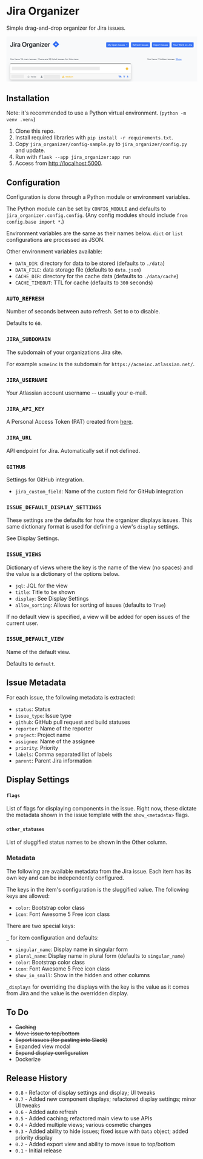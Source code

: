 # Jira Organizer

Simple drag-and-drop organizer for Jira issues.

![Screenshot](docs/screenshot.png)

## Installation

Note: it's recommended to use a Python virtual environment. (`python -m venv .venv`)

1. Clone this repo.
2. Install required libraries with `pip install -r requirements.txt`.
3. Copy `jira_organizer/config-sample.py` to `jira_organizer/config.py` and update.
4. Run with `flask --app jira_organizer:app run`
5. Access from <http://localhost:5000>.

## Configuration

Configuration is done through a Python module or environment variables. 

The Python module can be set by `CONFIG_MODULE` and defaults to `jira_organizer.config.config`. (Any config modules should include `from config.base import *`.)

Environment variables are the same as their names below. `dict` or `list` configurations are processed as JSON. 

Other environment variables available:
 * `DATA_DIR`: directory for data to be stored (defaults to `./data`)
 * `DATA_FILE`: data storage file (defaults to `data.json`)
 * `CACHE_DIR`: directory for the cache data (defaults to `./data/cache`)
 * `CACHE_TIMEOUT`: TTL for cache (defaults to `300` seconds)

### `AUTO_REFRESH`

Number of seconds between auto refresh. Set to `0` to disable.

Defaults to `60`.

### `JIRA_SUBDOMAIN`

The subdomain of your organizations Jira site.

For example `acmeinc` is the subdomain for `https://acmeinc.atlassian.net/`.

### `JIRA_USERNAME`

Your Atlassian account username -- usually your e-mail.

### `JIRA_API_KEY`

A Personal Access Token (PAT) created from [here](https://id.atlassian.com/manage-profile/security/api-tokens).

### `JIRA_URL`

API endpoint for Jira. Automatically set if not defined. 

### `GITHUB`

Settings for GitHub integration.

 * `jira_custom_field`: Name of the custom field for GitHub integration

### `ISSUE_DEFAULT_DISPLAY_SETTINGS`

These settings are the defaults for how the organizer displays issues. This same dictionary format is used for defining a view's `display` settings.

See Display Settings.

### `ISSUE_VIEWS`

Dictionary of views where the key is the name of the view (no spaces) and the value is a dictionary of the options below.

 * `jql`: JQL for the view
 * `title`: Title to be shown
 * `display`: See Display Settings
 * `allow_sorting`: Allows for sorting of issues (defaults to `True`)

If no default view is specified, a view will be added for open issues of the current user.

### `ISSUE_DEFAULT_VIEW`

Name of the default view.

Defaults to `default`.

## Issue Metadata

For each issue, the following metadata is extracted:
 * `status`: Status
 * `issue_type`: Issue type
 * `github`: GitHub pull request and build statuses
 * `reporter`: Name of the reporter
 * `project`: Project name
 * `assignee`: Name of the assignee
 * `priority`: Priority
 * `labels`: Comma separated list of labels
 * `parent`: Parent Jira information

## Display Settings

#### `flags`

List of flags for displaying components in the issue. Right now, these dictate the metadata shown in the issue template with the `show_<metadata>` flags.

#### `other_statuses`

List of sluggified status names to be shown in the Other column.

### Metadata

The following are available metadata from the Jira issue. Each item has its own key and can be independently configured. 

The keys in the item's configuration is the sluggified value. The following keys are allowed:
* `color`: Bootstrap color class
* `icon`: Font Awesome 5 Free icon class

There are two special keys:

`_` for item configuration and defaults:
 * `singular_name`: Display name in singular form
 * `plural_name`: Display name in plural form (defaults to `singular_name`)
 * `color`: Bootstrap color class
 * `icon`: Font Awesome 5 Free icon class
 * `show_in_small`: Show in the hidden and other columns

`_displays` for overriding the displays with the key is the value as it comes from Jira and the value is the overridden display.

## To Do

 * ~~Caching~~
 * ~~Move issue to top/bottom~~
 * ~~Export issues (for pasting into Slack)~~
 * Expanded view modal
 * ~~Expand display configuration~~
 * Dockerize

## Release History

* `0.8` - Refactor of display settings and display; UI tweaks
* `0.7` - Added new component displays; refactored display settings; minor UI tweaks
* `0.6` - Added auto refresh
* `0.5` - Added caching; refactored main view to use APIs
* `0.4` - Added multiple views; various cosmetic changes
* `0.3` - Added ability to hide issues; fixed issue with `Data` object; added priority display
* `0.2` - Added export view and ability to move issue to top/bottom
* `0.1` - Initial release
